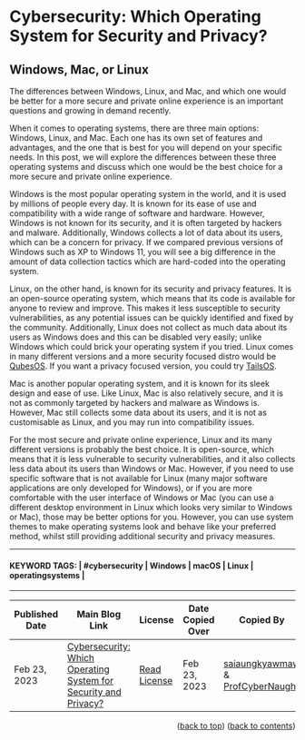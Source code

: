 <!-- HELP NOTICE: This gives the ability to provide 'back to the top links -->
<a name="readme-top"></a>

<!-- **** DO NOT EDIT ABOVE THIS LINE **** -->



<!-- TASK: Add main article title between tags - taken from top of article -->
<!-- MAIN TITLE -->
# Cybersecurity: Which Operating System for Security and Privacy?
<!-- MAIN TITLE -->


<!-- TASK: Add article sub title between tags - taken from top of article underneath main title -->
<!-- SUBTITLE -->
## Windows, Mac, or Linux
<!-- SUBTITLE -->


<!-- TASK: Add article content between tags - taken from main article body -->
<!-- CONTENT -->
The differences between Windows, Linux, and Mac, and which one would be better for a more secure and private online experience is an important questions and growing in demand recently.

When it comes to operating systems, there are three main options: Windows, Linux, and Mac. Each one has its own set of features and advantages, and the one that is best for you will depend on your specific needs. In this post, we will explore the differences between these three operating systems and discuss which one would be the best choice for a more secure and private online experience.

Windows is the most popular operating system in the world, and it is used by millions of people every day. It is known for its ease of use and compatibility with a wide range of software and hardware. However, Windows is not known for its security, and it is often targeted by hackers and malware. Additionally, Windows collects a lot of data about its users, which can be a concern for privacy. If we compared previous versions of Windows such as XP to Windows 11, you will see a big difference in the amount of data collection tactics which are hard-coded into the operating system.

Linux, on the other hand, is known for its security and privacy features. It is an open-source operating system, which means that its code is available for anyone to review and improve. This makes it less susceptible to security vulnerabilities, as any potential issues can be quickly identified and fixed by the community. Additionally, Linux does not collect as much data about its users as Windows does and this can be disabled very easily; unlike Windows which could brick your operating system if you tried. Linux comes in many different versions and a more security focused distro would be [QubesOS](https://www.qubes-os.org/ "QubesOS"). If you want a privacy focused version, you could try [TailsOS](https://tails.boum.org/install/index.en.html "TailsOS").

Mac is another popular operating system, and it is known for its sleek design and ease of use. Like Linux, Mac is also relatively secure, and it is not as commonly targeted by hackers and malware as Windows is. However, Mac still collects some data about its users, and it is not as customisable as Linux, and you may run into compatibility issues.

For the most secure and private online experience, Linux and its many different versions is probably the best choice. It is open-source, which means that it is less vulnerable to security vulnerabilities, and it also collects less data about its users than Windows or Mac. However, if you need to use specific software that is not available for Linux (many major software applications are only developed for Windows), or if you are more comfortable with the user interface of Windows or Mac (you can use a different desktop environment in Linux which looks very similar to Windows or Mac), those may be better options for you. However, you can use system themes to make operating systems look and behave like your preferred method, whilst still providing additional security and privacy measures.
<!-- CONTENT -->


<!-- Required Divider -->
---
<!-- Required Divider -->


<!-- TASK: Add article keywords below - taken from the bottom of each article page -->
<!-- KEYWORDS -->
#### KEYWORD TAGS: | #cybersecurity | Windows | macOS | Linux | operatingsystems |
<!-- KEYWORDS -->


<!-- Required Divider -->
---
<!-- Required Divider -->


<!-- FOOTER TABLE -->

<!-- Table containing blog article details - including the person whom copied it over from the main website -->
<!-- TASK: Add the required data fields to the table below -->
| Published Date | Main Blog Link | License | Date Copied Over | Copied By | Written By |
| -------------- | -------------- | ------- | ---------------- | --------- | ---------- |
| Feb 23, 2023 | [Cybersecurity: Which Operating System for Security and Privacy?](https://profcybernaught.hashnode.dev/cybersecurity-which-operating-system-for-security-and-privacy "Cybersecurity: Which Operating System for Security and Privacy?") | [Read License](./LICENSE.md "License Agreement - Cybersecurity Blog - ProfCyberNaught") | Feb 23, 2023 | [saiaungkyawmaw](https://github.com/saiaungkyawmaw "saiaungkyawmaw on GitHub") & [ProfCyberNaught](https://github.com/ProfCyberNaught "ProfCyberNaught on GitHub") | [ProfCyberNaught](https://github.com/ProfCyberNaught "ProfCyberNaught on GitHub") |

<!-- FOOTER TABLE -->



<!-- **** DO NOT EDIT BELOW THIS LINE **** -->

<!-- HELP NOTICE: All pages must end with the 'back to top' and 'back to contents' links -->
<p align="right">(<a href="#readme-top">back to top</a>) (<a href="../../../">back to contents</a>)</p>